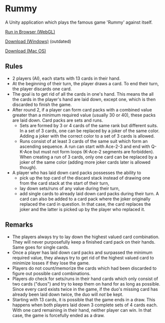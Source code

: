 # Rummy
A Unity application which plays the famous game 'Rummy' against itself.

[Run in Browser (WebGL)](https://damr-.github.io/rummy/Builds/rummy/)

[Download (Windows)](https://github.com/damr-/rummy/raw/master/Builds/Rummy_Windows.zip) (outdated)

[Download (Mac OS)](https://github.com/damr-/rummy/raw/master/Builds/rummy-MacOS.zip)

## Rules
- 2 players (AI), each starts with 13 cards in their hand.
- At the beginning of their turn, the player draws a card. To end their turn, the player discards one card.
- The goal is to get rid of all the cards in one's hand. This means the all the cards in the player's hand are laid down, except one, which is then discarded to finish the game.
- After round 2, if a player can form card packs with a combined value greater than a minimum required value (usually 30 or 40), these packs are laid down. Card packs are sets and runs.
  - Sets are formed by 3 or 4 cards of the same rank but different suits. In a set of 3 cards, one can be replaced by a joker of the same color. Adding a joker with the correct color to a set of 3 cards is allowed.
  - Runs consist of at least 3 cards of the same suit which form an ascending sequence. A run can start with Ace-2-3 and end with Q-K-Ace but must not form loops (K-Ace-2 segments are forbidden). When creating a run of 3 cards, only one card can be replaced by a joker of the same color (adding more joker cards later is allowed though).
- A player who has laid down card packs possesses the ability to
  - pick up the top card of the discard stack instead of drawing one from the card stack at the start of their turn,
  - lay down sets/runs of any value during their turn,
  - add single cards to already laid down card packs during their turn. A card can also be added to a card pack where the joker originally replaced the card in question. In that case, the card replaces the joker and the latter is picked up by the player who replaced it.

## Remarks
- The players always try to lay down the highest valued card combination. They will never purposefully keep a finished card pack on their hands. Same goes for single cards.
- Once a player has laid down card packs and surpassed the minimum required value, they always try to get rid of the highest valued card to minimize losses if they lose the game.
- Players do not count/memorize the cards which had been discarded to figure out possible card combinations.
- Players *do* check for sets/runs in their hand cards which only consist of two cards ("duos") and try to keep them on hand for as long as possible. Since every card exists twice in the game, if the duo's missing card has already been laid down twice, the duo will *not* be kept.
- Starting with 13 cards, it is possible that the game ends in a draw. This happens when both players laid down 3 complete sets of 4 cards each. With one card remaining in their hand, neither player can win. In that case, the game is forcefully ended as a draw.
